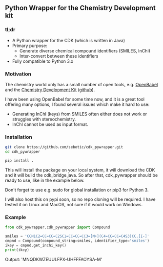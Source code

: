 ## Python Wrapper for the Chemistry Development kit

### tl;dr
* A Python wrapper for the CDK (which is written in Java)
* Primary purpose: 
  * Generate diverse chemical compound identifiers (SMILES, InChI)
  * Inter-convert between these identifiers
* Fully compatible to Python 3.x

### Motivation
The chemistry world only has a small number of open tools, e.g. [OpenBabel](http://openbabel.org) and the 
[Chemistry Development Kit](cdk.sourceforge.net) ([github](https://github.com/cdk)). 

I have been using OpenBabel for some time now, and it is a great tool offering many options,
I found several issues which make it hard to use:
* Generating InChI (keys) from SMILES often either does not work or struggles with stereochemistry.
* InChI cannot be used as input format.

### Installation

```bash
git clone https://github.com/sebotic/cdk_pywrapper.git
cd cdk_pywrapper

pip install .

```

This will install the package on your local system, it will download the CDK and it will build the cdk_bridge.java.
So after that, cdk_pywrapper should be ready to use, like in the example below.

Don't forget to use e.g. sudo for global installation or pip3 for Python 3.

I will also host this on pypi soon, so no repo cloning will be required. I have tested it on Linux and MacOS, not sure if it would work on Windows.

### Example

```python
from cdk_pywrapper.cdk_pywrapper import Compound

smiles = 'CCN1C2=CC=CC=C2SC1=CC=CC=CC3=[N+](C4=CC=CC=C4S3)CC.[I-]'
cmpnd = Compound(compound_string=smiles, identifier_type='smiles')
ikey = cmpnd.get_inchi_key()
print(ikey)

```
Output: 'MNQDKWZEUULFPX-UHFFFAOYSA-M'


